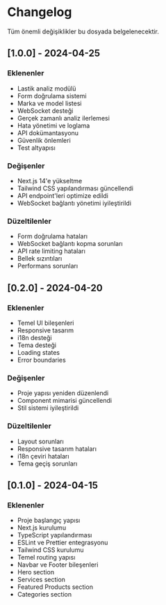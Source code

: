 # Changelog

Tüm önemli değişiklikler bu dosyada belgelenecektir.

## [1.0.0] - 2024-04-25

### Eklenenler
- Lastik analiz modülü
- Form doğrulama sistemi
- Marka ve model listesi
- WebSocket desteği
- Gerçek zamanlı analiz ilerlemesi
- Hata yönetimi ve loglama
- API dokümantasyonu
- Güvenlik önlemleri
- Test altyapısı

### Değişenler
- Next.js 14'e yükseltme
- Tailwind CSS yapılandırması güncellendi
- API endpoint'leri optimize edildi
- WebSocket bağlantı yönetimi iyileştirildi

### Düzeltilenler
- Form doğrulama hataları
- WebSocket bağlantı kopma sorunları
- API rate limiting hataları
- Bellek sızıntıları
- Performans sorunları

## [0.2.0] - 2024-04-20

### Eklenenler
- Temel UI bileşenleri
- Responsive tasarım
- i18n desteği
- Tema desteği
- Loading states
- Error boundaries

### Değişenler
- Proje yapısı yeniden düzenlendi
- Component mimarisi güncellendi
- Stil sistemi iyileştirildi

### Düzeltilenler
- Layout sorunları
- Responsive tasarım hataları
- i18n çeviri hataları
- Tema geçiş sorunları

## [0.1.0] - 2024-04-15

### Eklenenler
- Proje başlangıç yapısı
- Next.js kurulumu
- TypeScript yapılandırması
- ESLint ve Prettier entegrasyonu
- Tailwind CSS kurulumu
- Temel routing yapısı
- Navbar ve Footer bileşenleri
- Hero section
- Services section
- Featured Products section
- Categories section 